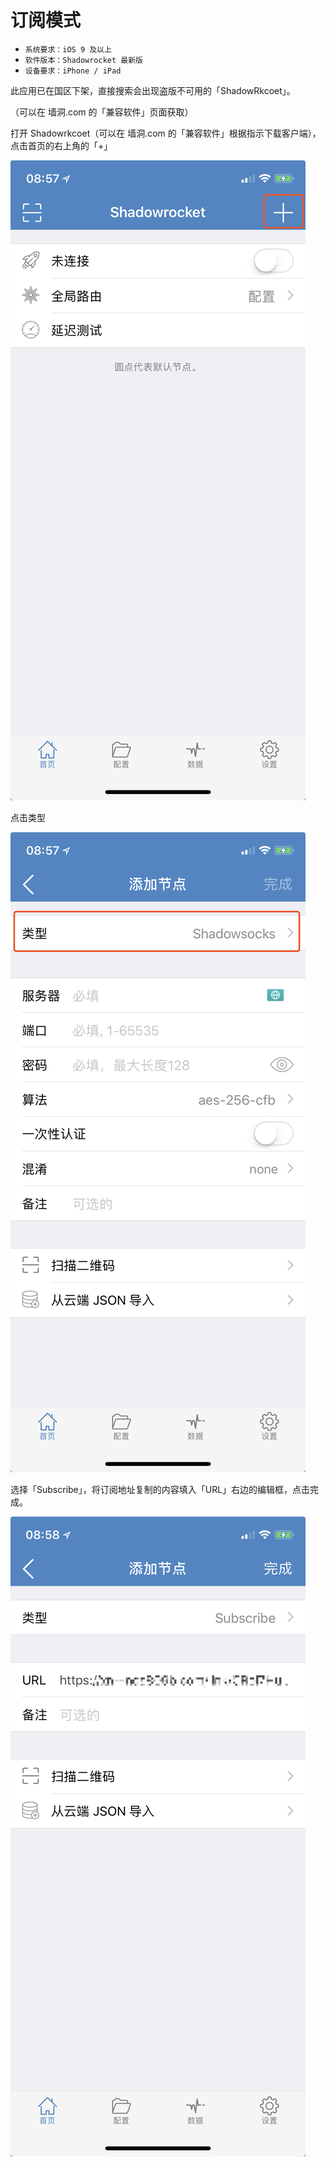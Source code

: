 # 订阅模式

* `系统要求：iOS 9 及以上`
* `软件版本：Shadowrocket 最新版`
* `设备要求：iPhone / iPad`



此应用已在国区下架，直接搜索会出现盗版不可用的「ShadowRkcoet」。

（可以在 墙洞.com 的「兼容软件」页面获取）



打开 Shadowrkcoet（可以在 墙洞.com 的「兼容软件」根据指示下载客户端），点击首页的右上角的「+」

![](../../../../.gitbook/assets/image%20%284%29.png)

点击类型

![](../../../../.gitbook/assets/image%20%281%29.png)

选择「Subscribe」，将订阅地址复制的内容填入「URL」右边的编辑框，点击完成。

![](../../../../.gitbook/assets/image%20%2813%29.png)

